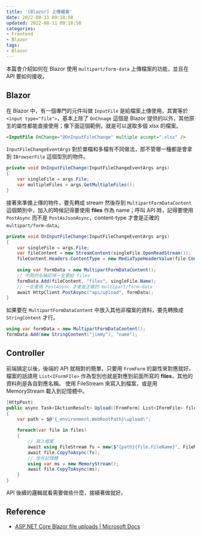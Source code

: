 ```yaml
---
title: '[Blazor] 上傳檔案'
date: 2022-08-11 09:18:50
updated: 2022-08-11 09:18:50
categories:
- Frontend
- Blazor
tags:
- Blazor
---
```


本篇會介紹如何在 Blazor 使用 `multipart/form-data` 上傳檔案的功能，並且在 API 要如何接收。

<!-- more -->

## Blazor

在 Blazor 中，有一個專門的元件叫做 `InputFile` 是給檔案上傳使用，其實等於 `<input type="file">`，基本上除了 `OnChnage` 這個是 Blazor 提供的以外，其他原生的屬性都能直接使用；像下面這個範例，就是可以選取多個 xlsx 的檔案。

```html
<InputFile OnChange="@OnInputFileChange" multiple accept=".xlsx" />
```

`InputFileChangeEventArgs` 對於單檔和多檔有不同做法，那不管哪一種都是會拿到 `IBrowserFile` 這個型別的物件。

```c#
private void OnInputFileChange(InputFileChangeEventArgs args)
{
    var singleFile = args.File;
    var multipleFiles = args.GetMultipleFiles();
}
```

接著來準備上傳的物件，要先轉成 stream 然後存到 `MultipartFormDataContent` 這個類別中，加入的時候記得要使用 **files** 作為 name；呼叫 API 時，記得要使用 `PostAsync` 而不是 `PostAsJsonAsync`，content-type 才會是正確的 `multipart/form-data`。

```c#
private void OnInputFileChange(InputFileChangeEventArgs args)
{
    var singleFile = args.File;
    var fileContent = new StreamContent(singleFile.OpenReadStream());
    fileContent.Headers.ContentType = new MediaTypeHeaderValue(file.ContentType);
    
    using var formData = new MultipartFormDataContent();
    // 中間的名稱記得一定要給 files
    formData.Add(fileContent, "files", singleFile.Name);
	// 一定要用 PostAsync 才會是正確的 multipart/form-data
    await HttpClient.PostAsync("api/upload", formData);
}
```

如果要在 `MultipartFormDataContent` 中放入其他非檔案的資料，要先轉換成 `StringContent` 才行。

```c#
using var formData = new MultipartFormDataContent();
formData.Add(new StringContent("jimmy"), "name");
```

## Controller

前端搞定以後，後端的 API 就相對的簡單，只要用 `FromForm` 的屬性來對應就好，檔案的話請用 `List<IFormFIle>` 作為型別也就是對應到前面所寫的 **files**，其他的資料則是各自對應名稱。
使用 FileStream 來寫入到檔案，或是用 MemoryStream 載入到記憶體中。

```c#
[HttpPost]
public async Task<IActionResult> Upload([FromForm] List<IFormFile> files, [FromForm] string name)
{
    var path = $@"{_environment.WebRootPath}\upload\";
    
    foreach(var file in files)
    {
        // 寫入檔案
        await using FileStream fs = new($"{path}{file.FileName}", FileMode.Create);
        await file.CopyToAsync(fs);
        // 放在記憶體
        using var ms = new MemoryStream();
        await file.CopyToAsync(ms);
    }
}
```

API 後續的邏輯就看需要做些什麼，接續著做就好。

## Reference

- [ASP.NET Core Blazor file uploads | Microsoft Docs](https://docs.microsoft.com/en-us/aspnet/core/blazor/file-uploads?view=aspnetcore-6.0&pivots=server)